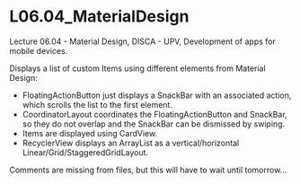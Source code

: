 # L06.04_MaterialDesign
Lecture 06.04 - Material Design, DISCA - UPV, Development of apps for mobile devices.

Displays a list of custom Items using different elements from Material Design:
- FloatingActionButton just displays a SnackBar with an associated action, which scrolls the list to the first element.
- CoordinatorLayout coordinates the FloatingActionButton and SnackBar, so they do not overlap and the SnackBar can be dismissed by swiping.
- Items are displayed using CardView.
- RecyclerView displays an ArrayList<Item> as a vertical/horizontal Linear/Grid/StaggeredGridLayout.

Comments are missing from files, but this will have to wait until tomorrow...
